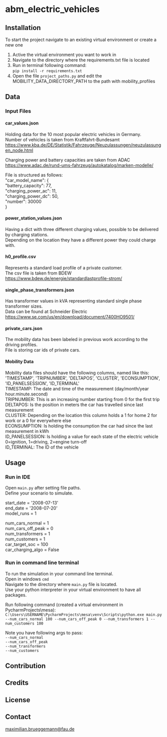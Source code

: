 # abm_electric_vehicles

## Installation
To start the project navigate to an existing virtual environment or create a new one  
1. Active the virtual environment you want to work in  
2. Navigate to the directory where the requirements.txt file is located  
3. Run in terminal following command:  
`pip install -r requirements.txt`  
4. Open the file `project_paths.py` and edit the MOBILITY_DATA_DIRECTORY_PATH to the path with mobility_profiles
## Data
### Input Files
#### car_values.json
Holding data for the 10 most popular electric vehicles in Germany.<br>
Number of vehicles is taken from Kraftfahrt-Bundesamt<br>
https://www.kba.de/DE/Statistik/Fahrzeuge/Neuzulassungen/neuzulassungen_node.html<br>

Charging power and battery capacities are taken from ADAC<br>
https://www.adac.de/rund-ums-fahrzeug/autokatalog/marken-modelle/<br>

File is structured as follows:<br>
"car_model_name": {<br>
    "battery_capacity": 77,<br>
    "charging_power_ac": 11,<br>
    "charging_power_dc": 50,<br>
    "number": 30000<br>
}<br>

#### power_station_values.json
Having a dict with three different charging values, possible to be delivered by charging stations. <br>
Depending on the location they have a different power they could charge with.

#### h0_profile.csv
Represents a standard load profile of a private customer.<br>
The csv file is taken from BDEW<br>
https://www.bdew.de/energie/standardlastprofile-strom/<br>

#### single_phase_transformers.json
Has transformer values in kVA representing standard single phase transformer sizes.<br>
Data can be found at Schneider Electric<br>
https://www.se.com/us/en/download/document/7400HO9501/<br>

#### private_cars.json
The mobility data has been labeled in previous work according to the driving profiles.<br>
File is storing car ids of private cars.<br>

#### Mobility Data
Mobility data files should have the following columns, named like this:<br>
'TIMESTAMP', 'TRIPNUMBER', 'DELTAPOS', 'CLUSTER', 'ECONSUMPTION', 'ID_PANELSESSION', 'ID_TERMINAL'<br>
TIMESTAMP: The date and time of the measurement (day/month/year hour.minute.second)<br>
TRIPNUMBER: This is an increasing number starting from 0 for the first trip<br>
DELTAPOS: Is the position in meters the car has travelled since last measurement<br>
CLUSTER: Depending on the location this column holds a 1 for home 2 for work or a 0 for everywhere else<br>
ECONSUMPTION: Is holding the consumption the car had since the last measurement in kWh<br>
ID_PANELSESSION: Is holding a value for each state of the electric vehicle 0=ignition, 1=driving, 2=engine turn-off<br>
ID_TERMINAL: The ID of the vehicle<br>

## Usage
### Run in IDE
Open `main.py` after setting file paths. <br>
Define your scenario to simulate. <br>

start_date = '2008-07-13' <br>
end_date = '2008-07-20' <br>
model_runs = 1 <br>

num_cars_normal = 1 <br>
num_cars_off_peak = 0 <br>
num_transformers = 1 <br>
num_customers = 1 <br>
car_target_soc = 100 <br>
car_charging_algo = False <br>

### Run in command line terminal
To run the simulation in your command line terminal. <br>
Open in windows `cmd` <br>
Navigate to the directory where `main.py` file is located. <br>
Use your python interpreter in your virtual environment to have all packages. <br>

Run following command (created a virtual environment in PycharmProjects\mesa):<br>
`C:\Users\USERNAME\PycharmProjects\mesa\venv\Scripts\python.exe main.py --num_cars_normal 100 --num_cars_off_peak 0 --num_transformers 1 --num_customers 100`

Note you have following args to pass:<br>
`--num_cars_normal`<br>
`--num_cars_off_peak`<br>
`--num_transformers`<br>
`--num_customers`<br>


## Contribution

## Credits

## License

## Contact
maximilian.brueggemann@fau.de